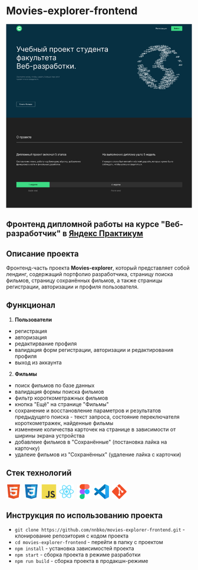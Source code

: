 # Movies-explorer-frontend

![Скриншот главной страницы](https://github.com/nnbko/movies-explorer-frontend/blob/main/movies-front/src/images/photo_2024-05-15_16-26-52.jpg)

## Фронтенд дипломной работы на курсе "Веб-разработчик" в [Яндекс Практикум](https://practicum.yandex.ru/)

## Описание проекта

Фронтенд-часть проекта **Movies-explorer**, который представляет собой лендинг, содержащий портфолио разработчика, страницу поиска фильмов, страницу сохранённых фильмов, а также страницы регистрации, авторизации и профиля пользователя.

## Функционал

1. **Пользователи**

- регистрация
- авторизация
- редактирвание профиля
- валидация форм регистрации, авторизации и редактирования профиля
- выход из аккаунта

2. **Фильмы**

- поиск фильмов по базе данных
- валидация формы поиска фильмов
- фильтр короткометражных фильмов
- кнопка "Ещё" на странице "Фильмы"
- сохранение и восстановление параметров и результатов предыдущего поиска - текст запроса, состояние переключателя короткометражек, найденные фильмы
- изменение количества карточек на странице в зависимости от ширины экрана устройства
- добавлеие фильмов в "Сохранённые" (постановка лайка на карточку)
- удалеие фильмов из "Сохранённых" (удаление лайка с карточки)

## Стек технологий

<div>
  <img src="https://github.com/devicons/devicon/blob/master/icons/html5/html5-original.svg" title="html5" alt="html5" width="40" height="40"/>&nbsp
  <img src="https://github.com/devicons/devicon/blob/master/icons/css3/css3-original.svg" title="css" alt="css" width="40" height="40"/>&nbsp
  <img src="https://github.com/devicons/devicon/blob/master/icons/javascript/javascript-original.svg" title="javascript" alt="javascript" width="40" height="40"/>&nbsp
  <img src="https://github.com/devicons/devicon/blob/master/icons/react/react-original.svg" title="reactjs" alt="reactjs" width="40" height="40"/>&nbsp
  <img src="https://github.com/devicons/devicon/blob/master/icons/figma/figma-original.svg" title="figma" alt="figma" width="40" height="40"/>&nbsp
  <img src="https://github.com/devicons/devicon/blob/master/icons/vscode/vscode-original.svg" title="vs-code" alt="vs-code" width="40" height="40"/>&nbsp
  <img src="https://github.com/devicons/devicon/blob/master/icons/git/git-original.svg" title="git" alt="git" width="40" height="40"/>&nbsp

</div>

## Инструкция по использованию проекта

- `git clone https://github.com/nnbko/movies-explorer-frontend.git` - клонирование репозитория с кодом проекта
- `cd movies-explorer-frontend` - перейти в папку с проектом
- `npm install` - установка зависимостей проекта
- `npm start` - сборка проекта в режиме разработки
- `npm run build` - сборка проекта в продакшн-режиме
